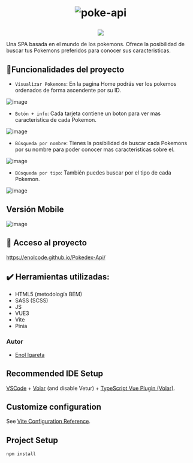 # <p align="center"> ![poke-api](https://user-images.githubusercontent.com/116892825/212550763-e5685066-0184-4c4d-ad02-b0d26542bfe2.png) </p>

  <p align="center">
   <img src="https://img.shields.io/badge/STATUS-EN%20DESAROLLO-green">
   </p>

Una SPA basada en el mundo de los pokemons. 
Ofrece la posibilidad de buscar tus Pokemons preferidos para conocer sus caracteristicas.

## :hammer:Funcionalidades del proyecto

- `Visualizar Pokemons`: En la pagina Home podrás ver los pokemos ordenados de forma ascendente por su ID.

![image](https://user-images.githubusercontent.com/116892825/212551488-d977454c-bcea-4bdd-88b2-4926d539a24a.png)

- `Botón + info`: Cada tarjeta contiene un boton para ver mas caracteristica de cada Pokemon.

![image](https://user-images.githubusercontent.com/116892825/212551623-10b193be-5449-44b9-9fa1-27d2bbc5d84b.png)

- `Búsqueda por nombre`: Tienes la posibilidad de buscar cada Pokemons por su nombre para poder conocer mas caracteristicas sobre el.

![image](https://user-images.githubusercontent.com/116892825/212551656-865d3089-625e-474a-b165-48d513ada6f9.png)


- `Búsqueda por tipo`: También puedes buscar por el tipo de cada Pokemon.

 ![image](https://user-images.githubusercontent.com/116892825/212552193-d0d30a11-acb2-4131-bb22-1c26382a06bd.png)

## Versión Mobile

![image](https://user-images.githubusercontent.com/116892825/212552841-4c7411c7-9909-4de5-8ce4-06d155ad30de.png)


## 📁 Acceso al proyecto
https://enolcode.github.io/Pokedex-Api/

## :heavy_check_mark: Herramientas utilizadas:
- HTML5 (metodología BEM)
- SASS (SCSS)
- JS
- VUE3
- Vite
- Pinia

### Autor

- [Enol Igareta](https://github.com/EnolCode)

## Recommended IDE Setup

[VSCode](https://code.visualstudio.com/) + [Volar](https://marketplace.visualstudio.com/items?itemName=Vue.volar) (and disable Vetur) + [TypeScript Vue Plugin (Volar)](https://marketplace.visualstudio.com/items?itemName=Vue.vscode-typescript-vue-plugin).

## Customize configuration

See [Vite Configuration Reference](https://vitejs.dev/config/).

## Project Setup

```sh
npm install
```

